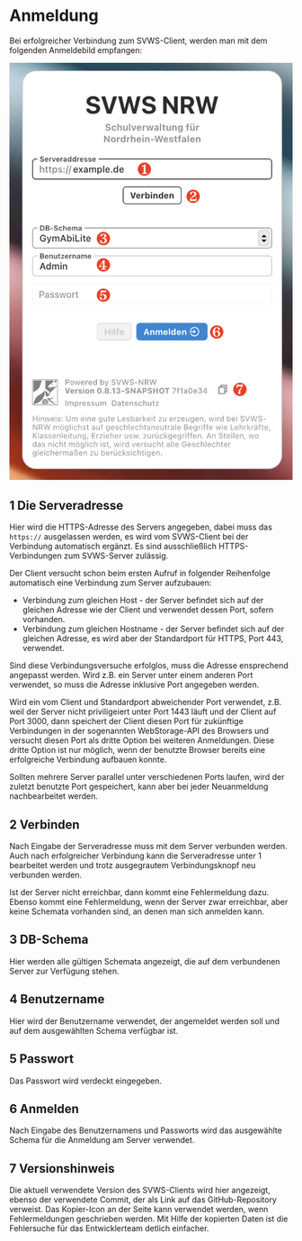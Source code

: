 # Anmeldung

Bei erfolgreicher Verbindung zum SVWS-Client, werden man mit dem folgenden Anmeldebild empfangen:

![Login-Bildschirm](graphics/login.png)

## 1 Die Serveradresse

Hier wird die HTTPS-Adresse des Servers angegeben, dabei muss das `https://` ausgelassen werden, es wird vom SVWS-Client bei der Verbindung automatisch ergänzt. Es sind ausschließlich HTTPS-Verbindungen zum SVWS-Server zulässig.

Der Client versucht schon beim ersten Aufruf in folgender Reihenfolge automatisch eine Verbindung zum Server aufzubauen:

+ Verbindung zum gleichen Host - der Server befindet sich auf der gleichen Adresse wie der Client und verwendet dessen Port, sofern vorhanden.
+ Verbindung zum gleichen Hostname - der Server befindet sich auf der gleichen Adresse, es wird aber der Standardport für HTTPS, Port 443, verwendet.

Sind diese Verbindungsversuche erfolglos, muss die Adresse ensprechend angepasst werden. Wird z.B. ein Server unter einem anderen Port verwendet, so muss die Adresse inklusive Port angegeben werden.

Wird ein vom Client und Standardport abweichender Port verwendet, z.B. weil der Server nicht priviligeiert unter Port 1443 läuft und der Client auf Port 3000, dann speichert der Client diesen Port für zukünftige Verbindungen in der sogenannten WebStorage-API des Browsers und versucht diesen Port als dritte Option bei weiteren Anmeldungen. Diese dritte Option ist nur möglich, wenn der benutzte Browser bereits eine erfolgreiche Verbindung aufbauen konnte.

Sollten mehrere Server parallel unter verschiedenen Ports laufen, wird der zuletzt benutzte Port gespeichert, kann aber bei jeder Neuanmeldung nachbearbeitet werden.

## 2 Verbinden
Nach Eingabe der Serveradresse muss mit dem Server verbunden werden. Auch nach erfolgreicher Verbindung kann die Serveradresse unter 1 bearbeitet werden und trotz ausgegrautem Verbindungsknopf neu verbunden werden.

Ist der Server nicht erreichbar, dann kommt eine Fehlermeldung dazu. Ebenso kommt eine Fehlermeldung, wenn der Server zwar erreichbar, aber keine Schemata vorhanden sind, an denen man sich anmelden kann.

## 3 DB-Schema
Hier werden alle gültigen Schemata angezeigt, die auf dem verbundenen Server zur Verfügung stehen.

## 4 Benutzername
Hier wird der Benutzername verwendet, der angemeldet werden soll und auf dem ausgewählten Schema verfügbar ist.

## 5 Passwort
Das Passwort wird verdeckt eingegeben.

## 6 Anmelden
Nach Eingabe des Benutzernamens und Passworts wird das ausgewählte Schema für die Anmeldung am Server verwendet.

## 7 Versionshinweis
Die aktuell verwendete Version des SVWS-Clients wird hier angezeigt, ebenso der verwendete Commit, der als Link auf das GitHub-Repository verweist. Das Kopier-Icon an der Seite kann verwendet werden, wenn Fehlermeldungen geschrieben werden. Mit Hilfe der kopierten Daten ist die Fehlersuche für das Entwicklerteam detlich einfacher.